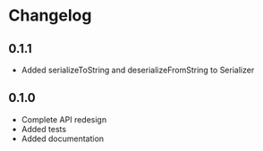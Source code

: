 # Changelog

## 0.1.1

* Added serializeToString and deserializeFromString to Serializer

## 0.1.0

* Complete API redesign
* Added tests
* Added documentation
